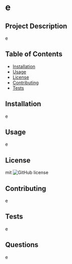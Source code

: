 

# e


## Project Description
e

## Table of Contents
* [Installation](#installation)
* [Usage](#usage)
* [License](#license)
* [Contributing](#contributing)
* [Tests](#tests)

## Installation
e

## Usage
e

## License
mit
![GitHub license](https://img.shields.io/badge/license-mit-blue.svg)

## Contributing
e

## Tests
e

## Questions
e
